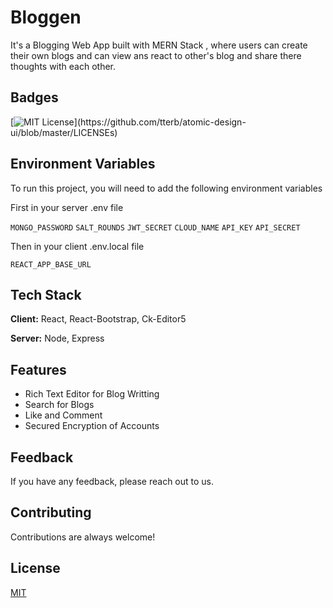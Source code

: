 
# Bloggen

It's a Blogging Web App built with MERN Stack , where users can create their own blogs and can view ans react to other's blog 
and share there thoughts with each other.





## Badges

[![MIT License](https://img.shields.io/apm/l/atomic-design-ui.svg?)](https://github.com/tterb/atomic-design-ui/blob/master/LICENSEs)
## Environment Variables

To run this project, you will need to add the following environment variables

First in your server .env file

`MONGO_PASSWORD`
`SALT_ROUNDS`
`JWT_SECRET`
`CLOUD_NAME`
`API_KEY`
`API_SECRET`

Then in your client .env.local file

`REACT_APP_BASE_URL`




  
## Tech Stack

**Client:** React, React-Bootstrap, Ck-Editor5

**Server:** Node, Express

  
## Features

- Rich Text Editor for Blog Writting
- Search for Blogs
- Like and Comment
- Secured Encryption of Accounts

  
## Feedback

If you have any feedback, please reach out to us.

  
## Contributing

Contributions are always welcome!

  
## License

[MIT](https://choosealicense.com/licenses/mit/)

  
